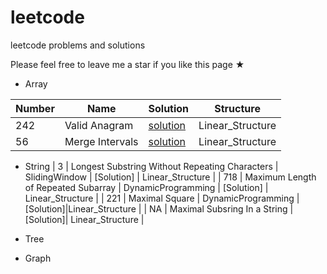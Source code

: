 # leetcode
leetcode problems and solutions

Please feel free to leave me a star if you like this page ★

* Array

|Number |Name |Solution |Structure|
|-------|-----|---------|--------|
|242    |Valid Anagram| [solution](Array/242.md)| Linear_Structure|
|56    |Merge Intervals| [solution](Array/56.md)| Linear_Structure|


* String
| 3   | Longest Substring Without Repeating Characters | SlidingWindow | [Solution] | Linear_Structure |
| 718   | Maximum Length of Repeated Subarray | DynamicProgramming | [Solution] | Linear_Structure |
| 221   | Maximal Square | DynamicProgramming | [Solution]|Linear_Structure  |
| NA   | Maximal Subsring In a String | [Solution]| Linear_Structure  |

* Tree

* Graph


